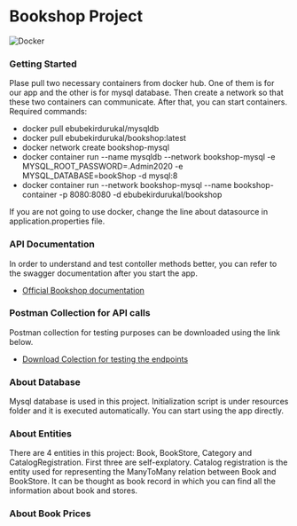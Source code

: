# Bookshop Project

![Docker](https://www.docker.com/sites/default/files/d8/2019-07/Moby-logo.png)

### Getting Started

Plase pull two necessary containers from docker hub. One of them is for our app and the other is for mysql database.
Then create a network so that these two containers can communicate. After that, you can
start containers. Required commands:

* docker pull ebubekirdurukal/mysqldb
* docker pull ebubekirdurukal/bookshop:latest
* docker network create bookshop-mysql
* docker container run --name mysqldb --network bookshop-mysql -e MYSQL_ROOT_PASSWORD=.Admin2020 -e MYSQL_DATABASE=bookShop -d mysql:8
* docker container run --network bookshop-mysql --name bookshop-container -p 8080:8080 -d ebubekirdurukal/bookshop

If you are not going to use docker, change the line about datasource in application.properties file.


### API Documentation

In order to understand and test contoller methods better, you can refer to the swagger documentation after you start the app.

* [Official Bookshop documentation](http://localhost:8080/swagger-ui/index.html?configUrl=/v3/api-docs/swagger-config)


### Postman Collection for API calls

Postman collection for testing purposes can be downloaded using the link below.

* [Download Colection for testing the endpoints](https://www.getpostman.com/collections/922273bdfbc25e4f4ca3)

### About Database

Mysql database is used in this project. Initialization script is under resources folder and it is executed automatically.
You can start using the app directly.


### About Entities

There are 4 entities in this project: Book, BookStore, Category and CatalogRegistration. First three are self-explatory.
Catalog registration is the entity used for representing the ManyToMany relation between Book and BookStore. It can be
thought as book record in which you can find all the information about book and stores.

### About Book Prices





